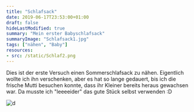 ```yaml
---
title: "Schlafsack"
date: 2019-06-17T23:53:00+01:00
draft: false
hideLastModified: true
summary: "Mein erster Babyschlafsack"
summaryImage: "Schlafsack1.jpg"
tags: ["nähen", "Baby"]
resources:
- src: /static/Schlaf2.png
---
```


Dies ist der erste Versuch einen Sommerschlafsack zu nähen. Eigentlich wollte ich ihn verschenken, aber es hat so lange gedauert, bis ich die frische Mutti besuchen konnte, dass ihr Kleiner bereits heraus gewachsen war. Da musste ich "leeeeider" das gute Stück selbst verwenden :D

![d](images/Schlafsack1.jpg)
